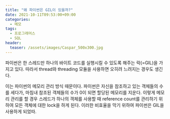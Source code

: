 ```yaml
---
title: "왜 파이썬은 GIL이 있을까?"
date: 2021-10-11T09:53:00+09:00
categories:
  - 메모
tags:
  - 프로그래머스
  - SQL
header:
  teaser: /assets/images/Caspar_500x300.jpg
---
```


파이썬은 한 스레드만 하나의 바이트 코드를 실행시킬 수 있도록 해주는 락(=GIL)을 가지고 있다. 따라서 thread와 threading 모듈을 사용하면 오히려 느려지는 경우도 생긴다.

이는 파이썬의 메모리 관리 방식 때문이다. 파이썬은 자신을 참조하고 있는 객체들의 수를 세다가, 마침내 참조된 객체들의 수가 0이 되면 할당된 메모리를 지운다. 이렇게 메모리 관리를 할 경우 스레드가 하나의 객체를 사용할 때 reference count를 관리하기 위하여 모든 객체에 대한 lock을 하게 된다. 이러한 비효율을 막기 위하여 파이썬은 GIL을 사용하게 되었따.
